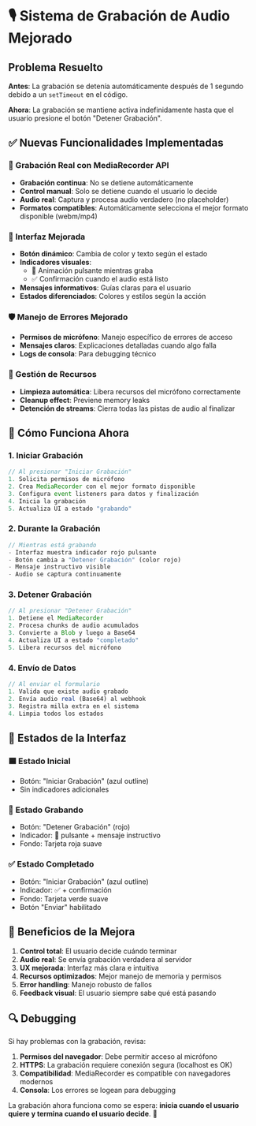 # 🎙️ Sistema de Grabación de Audio Mejorado

## Problema Resuelto

**Antes**: La grabación se detenía automáticamente después de 1 segundo debido a un `setTimeout` en el código.

**Ahora**: La grabación se mantiene activa indefinidamente hasta que el usuario presione el botón "Detener Grabación".

## ✅ Nuevas Funcionalidades Implementadas

### 🎯 Grabación Real con MediaRecorder API
- **Grabación continua**: No se detiene automáticamente
- **Control manual**: Solo se detiene cuando el usuario lo decide
- **Audio real**: Captura y procesa audio verdadero (no placeholder)
- **Formatos compatibles**: Automáticamente selecciona el mejor formato disponible (webm/mp4)

### 🎨 Interfaz Mejorada
- **Botón dinámico**: Cambia de color y texto según el estado
- **Indicadores visuales**: 
  - 🔴 Animación pulsante mientras graba
  - ✅ Confirmación cuando el audio está listo
- **Mensajes informativos**: Guías claras para el usuario
- **Estados diferenciados**: Colores y estilos según la acción

### 🛡️ Manejo de Errores Mejorado
- **Permisos de micrófono**: Manejo específico de errores de acceso
- **Mensajes claros**: Explicaciones detalladas cuando algo falla
- **Logs de consola**: Para debugging técnico

### 🧹 Gestión de Recursos
- **Limpieza automática**: Libera recursos del micrófono correctamente
- **Cleanup effect**: Previene memory leaks
- **Detención de streams**: Cierra todas las pistas de audio al finalizar

## 🔧 Cómo Funciona Ahora

### 1. Iniciar Grabación
```typescript
// Al presionar "Iniciar Grabación"
1. Solicita permisos de micrófono
2. Crea MediaRecorder con el mejor formato disponible
3. Configura event listeners para datos y finalización
4. Inicia la grabación
5. Actualiza UI a estado "grabando"
```

### 2. Durante la Grabación
```typescript
// Mientras está grabando
- Interfaz muestra indicador rojo pulsante
- Botón cambia a "Detener Grabación" (color rojo)
- Mensaje instructivo visible
- Audio se captura continuamente
```

### 3. Detener Grabación
```typescript
// Al presionar "Detener Grabación"
1. Detiene el MediaRecorder
2. Procesa chunks de audio acumulados
3. Convierte a Blob y luego a Base64
4. Actualiza UI a estado "completado"
5. Libera recursos del micrófono
```

### 4. Envío de Datos
```typescript
// Al enviar el formulario
1. Valida que existe audio grabado
2. Envía audio real (Base64) al webhook
3. Registra milla extra en el sistema
4. Limpia todos los estados
```

## 📱 Estados de la Interfaz

### 🟦 Estado Inicial
- Botón: "Iniciar Grabación" (azul outline)
- Sin indicadores adicionales

### 🔴 Estado Grabando
- Botón: "Detener Grabación" (rojo)
- Indicador: 🔴 pulsante + mensaje instructivo
- Fondo: Tarjeta roja suave

### ✅ Estado Completado
- Botón: "Iniciar Grabación" (azul outline)
- Indicador: ✅ + confirmación
- Fondo: Tarjeta verde suave
- Botón "Enviar" habilitado

## 🚀 Beneficios de la Mejora

1. **Control total**: El usuario decide cuándo terminar
2. **Audio real**: Se envía grabación verdadera al servidor
3. **UX mejorada**: Interfaz más clara e intuitiva
4. **Recursos optimizados**: Mejor manejo de memoria y permisos
5. **Error handling**: Manejo robusto de fallos
6. **Feedback visual**: El usuario siempre sabe qué está pasando

## 🔍 Debugging

Si hay problemas con la grabación, revisa:
1. **Permisos del navegador**: Debe permitir acceso al micrófono
2. **HTTPS**: La grabación requiere conexión segura (localhost es OK)
3. **Compatibilidad**: MediaRecorder es compatible con navegadores modernos
4. **Consola**: Los errores se logean para debugging

La grabación ahora funciona como se espera: **inicia cuando el usuario quiere y termina cuando el usuario decide**. 🎉
